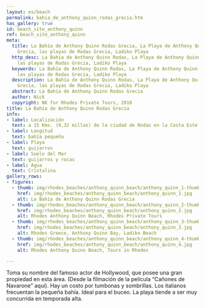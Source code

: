 ```yaml
---
layout: es/beach
permalink: bahia_de_anthony_quinn_rodas_grecia.htm
has_gallery: true
id: beach_site_anthony_quinn
ref: beach_site_anthony_quinn
meta:
  title: La Bahía de Anthony Quinn Rodas Grecia, La Playa de Anthony Quinn en Rodas
    Grecia, las playas de Rodas Grecia, Ladiko Playa
  http_desc: La Bahía de Anthony Quinn Rodas, La Playa de Anthony Quinn en Rodas Grecia,
    las playas de Rodas Grecia, Ladiko Playa
  keywords: La Bahía de Anthony Quinn Rodas, La Playa de Anthony Quinn en Rodas Grecia,
    las playas de Rodas Grecia, Ladiko Playa
  description: La Bahía de Anthony Quinn Rodas, La Playa de Anthony Quinn en Rodas
    Grecia, las playas de Rodas Grecia, Ladiko Playa
  abstract: La Bahía de Anthony Quinn Rodas Grecia
  author: Nick
  copyright: NK for Rhodes Private Tours, 2018
title: La Bahía de Anthony Quinn Rodas Grecia
info:
- label: Localización
  text: a 15 Kms. (9,32 millas) de la ciudad de Rodas en la Costa Este
- label: Longitud
  text: bahía pequeña
- label: Playa
  text: guijarros
- label: Suelo del Mar
  text: guijarros y rocas
- label: Agua
  text: Cristalina
gallery_rows:
- figures:
  - thumb: img/rhodes_beaches/anthony_quinn_beach/anthony_quinn_1-thumb.jpg
    href: img/rhodes_beaches/anthony_quinn_beach/anthony_quinn_1.jpg
    alt: La Bahía de Anthony Quinn Rodas Grecia
  - thumb: img/rhodes_beaches/anthony_quinn_beach/anthony_quinn_2-thumb.jpg
    href: img/rhodes_beaches/anthony_quinn_beach/anthony_quinn_2.jpg
    alt: Rhodes Anthony Quinn Beach, Rhodes Private Tours
  - thumb: img/rhodes_beaches/anthony_quinn_beach/anthony_quinn_3-thumb.jpg
    href: img/rhodes_beaches/anthony_quinn_beach/anthony_quinn_3.jpg
    alt: Rhodes Greece, Anthony Quinn Bay, Ladiko Beach
  - thumb: img/rhodes_beaches/anthony_quinn_beach/anthony_quinn_4-thumb.jpg
    href: img/rhodes_beaches/anthony_quinn_beach/anthony_quinn_4.jpg
    alt: Rhodes Anthony Quinn Beach, Tours in Rhodes

---
```

Toma su nombre del famoso actor de Hollywood, que posee una gran propiedad en esta área. (Desde la filmación de la película “Cañones de Navarone” aquí). Hay un costo por tumbonas y sombrillas. Los italianos frecuentan la pequeña bahía. Ideal para el buceo. La playa tiende a ser muy concurrida en temporada alta.